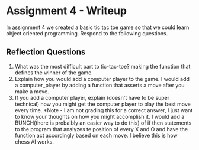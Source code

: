 # Assignment 4 - Writeup

In assignment 4 we created a basic tic tac toe game so that we could learn object oriented programming. Respond to the following questions.

## Reflection Questions

1. What was the most difficult part to tic-tac-toe?
    making the function that defines the winner of the game.
2. Explain how you would add a computer player to the game.
    I would add a computer_player by adding a function that asserts a move after you make a move.
3. If you add a computer player, explain (doesn't have to be super technical) how you might get the computer player to play the best move every time. *Note - I am not grading this for a correct answer, I just want to know your thoughts on how you might accomplish it. 
    I would add a BUNCH(there is probalbly an easier way to do this) of if then statements to the program that analyzes te position of every X and O and have the function act accordingly based on each move. I believe this is how chess AI works.